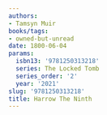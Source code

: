 ```yaml
---
authors:
- Tamsyn Muir
books/tags:
- owned-but-unread
date: 1800-06-04
params:
  isbn13: '9781250313218'
  series: The Locked Tomb
  series_order: '2'
  year: '2021'
slug: '9781250313218'
title: Harrow The Ninth
---
```


<!--more-->